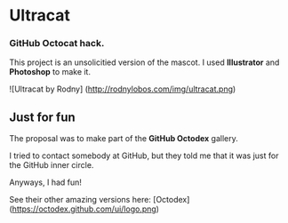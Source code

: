 # Ultracat

### GitHub Octocat hack.

This project is an unsolicitied version of the mascot. I used **Illustrator** and **Photoshop** to make it.


![Ultracat by Rodny] (http://rodnylobos.com/img/ultracat.png)

## Just for fun

The proposal was to make part of the **GitHub Octodex** gallery.

I tried to contact somebody at GitHub, but they told me that it was just for the GitHub inner circle.


Anyways, I had fun!


See their other amazing versions here: [Octodex] (https://octodex.github.com/ui/logo.png)

